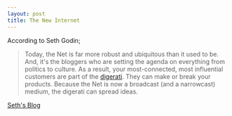 ```yaml
---
layout: post
title: The New Internet
---
```


According to Seth Godin;

> Today, the Net is far more robust and ubiquitous than it used to be. And, it's the bloggers who are setting the agenda on everything from politics to culture. As a result, your most-connected, most influential customers are part of the [digerati](https://notes.deepakness.com/digerati/). They can make or break your products. Because the Net is now a broadcast (and a narrowcast) medium, the digerati can spread ideas.

[Seth's Blog](https://seths.blog/2005/05/the_new_digital/)
